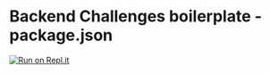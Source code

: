 # Backend Challenges boilerplate - package.json
[![Run on Repl.it](https://repl.it/badge/github/divpatel10/boilerplate-npm-fcc)](https://repl.it/github/divpatel10/boilerplate-npm-fcc)